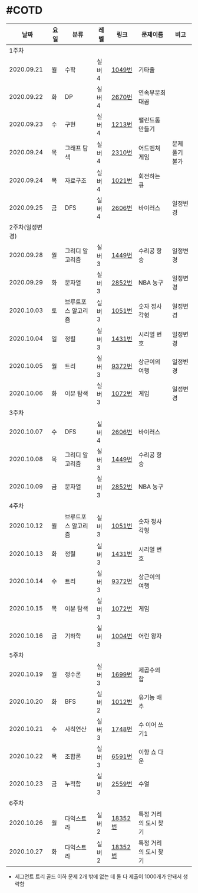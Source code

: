 #COTD
=============

|날짜|요일|분류|레벨|링크|문제이름|비고|
|-----|-----|-----|-----|-----|-----|-----|
|1주차||||||
|2020.09.21|월|수학|실버4|[1049번](http://boj.kr/1049)|기타줄|
|2020.09.22|화|DP|실버4|[2670번](http://boj.kr/2670)|연속부분최대곱|
|2020.09.23|수|구현|실버4|[1213번](http://boj.kr/1213)|팰린드롬 만들기|
|2020.09.24|목|그래프 탐색|실버4|[2310번](http://boj.kr/2310)|어드벤쳐 게임|문제 풀기 불가|
|2020.09.24|목|자료구조|실버4|[1021번](http://boj.kr/1021)|회전하는 큐|
|2020.09.25|금|DFS|실버4|[2606번](http://boj.kr/2606)|바이러스|일정변경|
|2주차(일정변경)||||||
|2020.09.28|월|그리디 알고리즘|실버3|[1449번](http://boj.kr/1449)|수리공 항승|일정변경|
|2020.09.29|화|문자열|실버3|[2852번](http://boj.kr/2852)|NBA 농구|일정변경|
|2020.10.03|토|브루트포스 알고리즘|실버3|[1051번](http://boj.kr/1051)|숫자 정사각형|일정변경|
|2020.10.04|일|정렬|실버3|[1431번](http://boj.kr/1431)|시리얼 번호|일정변경|
|2020.10.05|월|트리|실버3|[9372번](http://boj.kr/9372)|상근이의 여행|일정변경|
|2020.10.06|화|이분 탐색|실버3|[1072번](http://boj.kr/1072)|게임|일정변경|
|3주차||||||
|2020.10.07|수|DFS|실버4|[2606번](http://boj.kr/2606)|바이러스|
|2020.10.08|목|그리디 알고리즘|실버3|[1449번](http://boj.kr/1449)|수리공 항승|
|2020.10.09|금|문자열|실버3|[2852번](http://boj.kr/2852)|NBA 농구|
|4주차||||||
|2020.10.12|월|브루트포스 알고리즘|실버3|[1051번](http://boj.kr/1051)|숫자 정사각형|
|2020.10.13|화|정렬|실버3|[1431번](http://boj.kr/1431)|시리얼 번호|
|2020.10.14|수|트리|실버3|[9372번](http://boj.kr/9372)|상근이의 여행|
|2020.10.15|목|이분 탐색|실버3|[1072번](http://boj.kr/1072)|게임|
|2020.10.16|금|기하학|실버3|[1004번](http://boj.kr/1004)|어린 왕자|
|5주차||||||
|2020.10.19|월|정수론|실버3|[1699번](http://boj.kr/1699)|제곱수의 합|
|2020.10.20|화|BFS|실버2|[1012번](http://boj.kr/1012)|유기농 배추|
|2020.10.21|수|사칙연산|실버3|[1748번](http://boj.kr/1748)|수 이어 쓰기1|
|2020.10.22|목|조합론|실버3|[6591번](http://boj.kr/6591)|이항 쇼 다운|
|2020.10.23|금|누적합|실버3|[2559번](http://boj.kr/2559)|수열|
|6주차||||||
|2020.10.26|월|다익스트라|실버2|[18352번](http://boj.kr/18352)|특정 거리의 도시 찾기|
|2020.10.27|화|다익스트라|실버2|[18352번](http://boj.kr/18352)|특정 거리의 도시 찾기|

* 세그먼트 트리 골드 이하 문제 2개 밖에 없는 데 둘 다 제출이 1000개가 안돼서 생략함
